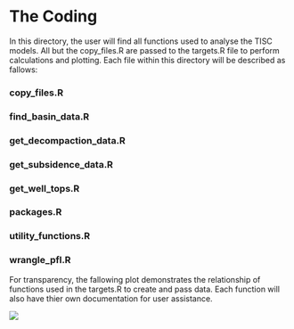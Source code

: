 # The Coding

In this directory, the user will find all functions used to analyse the TISC models. All but the copy_files.R are passed to the targets.R file to perform calculations and plotting. Each file within this directory will be described as fallows:

### copy_files.R

### find_basin_data.R

### get_decompaction_data.R

### get_subsidence_data.R

### get_well_tops.R

### packages.R

### utility_functions.R

### wrangle_pfl.R


For transparency, the fallowing plot demonstrates the relationship of functions used in the targets.R to create and pass data. Each function will also have thier own documentation for user assistance.

![](../Rplot.png)
